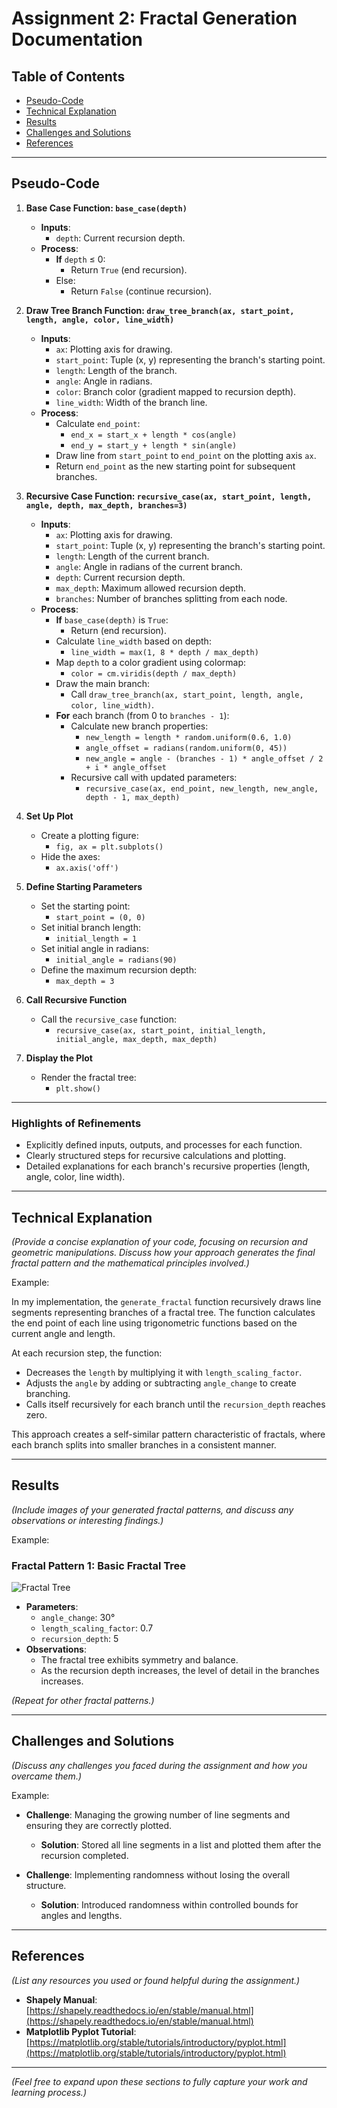 # Assignment 2: Fractal Generation Documentation

## Table of Contents

- [Pseudo-Code](#pseudo-code)
- [Technical Explanation](#technical-explanation)
- [Results](#results)
- [Challenges and Solutions](#challenges-and-solutions)
- [References](#references)

---

## Pseudo-Code

1. **Base Case Function: `base_case(depth)`**
   - **Inputs**:
     - `depth`: Current recursion depth.
   - **Process**:
     - **If** `depth` ≤ 0:
       - Return `True` (end recursion).
     - Else:
       - Return `False` (continue recursion).

2. **Draw Tree Branch Function: `draw_tree_branch(ax, start_point, length, angle, color, line_width)`**
   - **Inputs**:
     - `ax`: Plotting axis for drawing.
     - `start_point`: Tuple (x, y) representing the branch's starting point.
     - `length`: Length of the branch.
     - `angle`: Angle in radians.
     - `color`: Branch color (gradient mapped to recursion depth).
     - `line_width`: Width of the branch line.
   - **Process**:
     - Calculate `end_point`:
       - `end_x = start_x + length * cos(angle)`
       - `end_y = start_y + length * sin(angle)`
     - Draw line from `start_point` to `end_point` on the plotting axis `ax`.
     - Return `end_point` as the new starting point for subsequent branches.

3. **Recursive Case Function: `recursive_case(ax, start_point, length, angle, depth, max_depth, branches=3)`**
   - **Inputs**:
     - `ax`: Plotting axis for drawing.
     - `start_point`: Tuple (x, y) representing the branch's starting point.
     - `length`: Length of the current branch.
     - `angle`: Angle in radians of the current branch.
     - `depth`: Current recursion depth.
     - `max_depth`: Maximum allowed recursion depth.
     - `branches`: Number of branches splitting from each node.
   - **Process**:
     - **If** `base_case(depth)` is `True`:
       - Return (end recursion).
     - Calculate `line_width` based on depth:
       - `line_width = max(1, 8 * depth / max_depth)`
     - Map `depth` to a color gradient using colormap:
       - `color = cm.viridis(depth / max_depth)`
     - Draw the main branch:
       - Call `draw_tree_branch(ax, start_point, length, angle, color, line_width)`.
     - **For** each branch (from 0 to `branches - 1`):
       - Calculate new branch properties:
         - `new_length = length * random.uniform(0.6, 1.0)`
         - `angle_offset = radians(random.uniform(0, 45))`
         - `new_angle = angle - (branches - 1) * angle_offset / 2 + i * angle_offset`
       - Recursive call with updated parameters:
         - `recursive_case(ax, end_point, new_length, new_angle, depth - 1, max_depth)`

4. **Set Up Plot**
   - Create a plotting figure:
     - `fig, ax = plt.subplots()`
   - Hide the axes:
     - `ax.axis('off')`

5. **Define Starting Parameters**
   - Set the starting point:
     - `start_point = (0, 0)`
   - Set initial branch length:
     - `initial_length = 1`
   - Set initial angle in radians:
     - `initial_angle = radians(90)`
   - Define the maximum recursion depth:
     - `max_depth = 3`

6. **Call Recursive Function**
   - Call the `recursive_case` function:
     - `recursive_case(ax, start_point, initial_length, initial_angle, max_depth, max_depth)`

7. **Display the Plot**
   - Render the fractal tree:
     - `plt.show()`

---

### Highlights of Refinements
- Explicitly defined inputs, outputs, and processes for each function.
- Clearly structured steps for recursive calculations and plotting.
- Detailed explanations for each branch's recursive properties (length, angle, color, line width).
---

## Technical Explanation

*(Provide a concise explanation of your code, focusing on recursion and geometric manipulations. Discuss how your approach generates the final fractal pattern and the mathematical principles involved.)*

Example:

In my implementation, the `generate_fractal` function recursively draws line segments representing branches of a fractal tree. The function calculates the end point of each line using trigonometric functions based on the current angle and length.

At each recursion step, the function:

- Decreases the `length` by multiplying it with `length_scaling_factor`.
- Adjusts the `angle` by adding or subtracting `angle_change` to create branching.
- Calls itself recursively for each branch until the `recursion_depth` reaches zero.

This approach creates a self-similar pattern characteristic of fractals, where each branch splits into smaller branches in a consistent manner.

---

## Results

*(Include images of your generated fractal patterns, and discuss any observations or interesting findings.)*

Example:

### Fractal Pattern 1: Basic Fractal Tree

![Fractal Tree](images/example.png)

- **Parameters**:
  - `angle_change`: 30°
  - `length_scaling_factor`: 0.7
  - `recursion_depth`: 5
- **Observations**:
  - The fractal tree exhibits symmetry and balance.
  - As the recursion depth increases, the level of detail in the branches increases.

*(Repeat for other fractal patterns.)*

---

## Challenges and Solutions

*(Discuss any challenges you faced during the assignment and how you overcame them.)*

Example:

- **Challenge**: Managing the growing number of line segments and ensuring they are correctly plotted.
  - **Solution**: Stored all line segments in a list and plotted them after the recursion completed.

- **Challenge**: Implementing randomness without losing the overall structure.
  - **Solution**: Introduced randomness within controlled bounds for angles and lengths.

---

## References

*(List any resources you used or found helpful during the assignment.)*

- **Shapely Manual**: [https://shapely.readthedocs.io/en/stable/manual.html](https://shapely.readthedocs.io/en/stable/manual.html)
- **Matplotlib Pyplot Tutorial**: [https://matplotlib.org/stable/tutorials/introductory/pyplot.html](https://matplotlib.org/stable/tutorials/introductory/pyplot.html)

---

*(Feel free to expand upon these sections to fully capture your work and learning process.)*